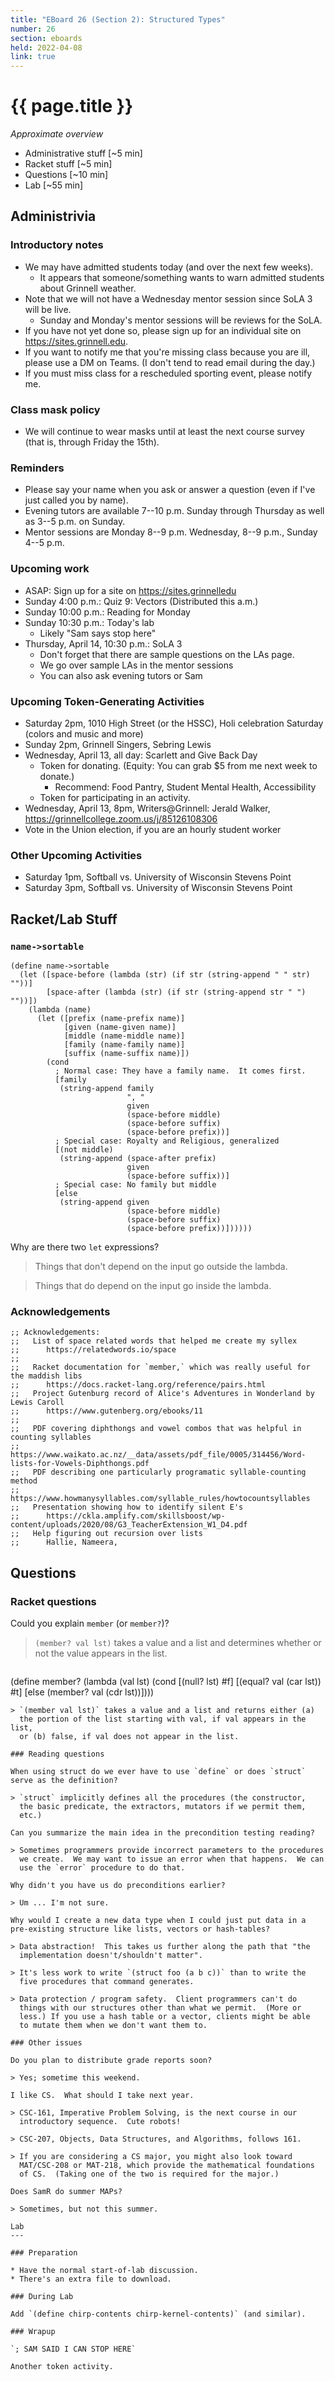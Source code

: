 ```yaml
---
title: "EBoard 26 (Section 2): Structured Types"
number: 26
section: eboards
held: 2022-04-08
link: true
---
```

# {{ page.title }}

_Approximate overview_

* Administrative stuff [~5 min]
* Racket stuff [~5 min]
* Questions [~10 min]
* Lab [~55 min]

Administrivia
-------------

### Introductory notes

* We may have admitted students today (and over the next few weeks).
    * It appears that someone/something wants to warn admitted students
      about Grinnell weather.
* Note that we will not have a Wednesday mentor session since SoLA 3
  will be live.
    * Sunday and Monday's mentor sessions will be reviews for the SoLA.
* If you have not yet done so, please sign up for an individual site
  on <https://sites.grinnell.edu>.
* If you want to notify me that you're missing class because you are ill,
  please use a DM on Teams.  (I don't tend to read email during the day.)
* If you must miss class for a rescheduled sporting event, please notify me.

### Class mask policy

* We will continue to wear masks until at least the next course survey
  (that is, through Friday the 15th).

### Reminders

* Please say your name when you ask or answer a question (even if I've
  just called you by name).
* Evening tutors are available 7--10 p.m. Sunday through Thursday as
  well as 3--5 p.m. on Sunday.
* Mentor sessions are Monday 8--9 p.m.  Wednesday, 8--9 p.m., Sunday 4--5 p.m.

### Upcoming work

* ASAP: Sign up for a site on <https://sites.grinnelledu>
* Sunday 4:00 p.m.: Quiz 9: Vectors (Distributed this a.m.)
* Sunday 10:00 p.m.: Reading for Monday 
* Sunday 10:30 p.m.: Today's lab
    * Likely "Sam says stop here"
* Thursday, April 14, 10:30 p.m.: SoLA 3
    * Don't forget that there are sample questions on the LAs page.
    * We go over sample LAs in the mentor sessions
    * You can also ask evening tutors or Sam

### Upcoming Token-Generating Activities

* Saturday 2pm, 1010 High Street (or the HSSC), Holi celebration Saturday 
  (colors and music and more)
* Sunday 2pm, Grinnell Singers, Sebring Lewis
* Wednesday, April 13, all day: Scarlett and Give Back Day
    * Token for donating.
      (Equity: You can grab $5 from me next week to donate.)
        * Recommend: Food Pantry, Student Mental Health, Accessibility
    * Token for participating in an activity.
* Wednesday, April 13, 8pm, Writers@Grinnell: Jerald Walker, 
  <https://grinnellcollege.zoom.us/j/85126108306>
* Vote in the Union election, if you are an hourly student worker

### Other Upcoming Activities

* Saturday 1pm, Softball vs. University of Wisconsin Stevens Point
* Saturday 3pm, Softball vs. University of Wisconsin Stevens Point

Racket/Lab Stuff
----------------

### `name->sortable`

```
(define name->sortable
  (let ([space-before (lambda (str) (if str (string-append " " str) ""))]
        [space-after (lambda (str) (if str (string-append str " ") ""))])
    (lambda (name)
      (let ([prefix (name-prefix name)]
            [given (name-given name)]
            [middle (name-middle name)]
            [family (name-family name)]
            [suffix (name-suffix name)])
        (cond 
          ; Normal case: They have a family name.  It comes first.
          [family
           (string-append family
                          ", "
                          given
                          (space-before middle)
                          (space-before suffix)
                          (space-before prefix))]
          ; Special case: Royalty and Religious, generalized
          [(not middle)
           (string-append (space-after prefix)
                          given
                          (space-before suffix))]
          ; Special case: No family but middle
          [else
           (string-append given
                          (space-before middle)
                          (space-before suffix)
                          (space-before prefix))])))))
```

Why are there two `let` expressions?

> Things that don't depend on the input go outside the lambda.

> Things that do depend on the input go inside the lambda.

### Acknowledgements

```
;; Acknowledgements:
;;   List of space related words that helped me create my syllex
;;      https://relatedwords.io/space
;;
;;   Racket documentation for `member,` which was really useful for the maddish libs
;;      https://docs.racket-lang.org/reference/pairs.html
;;   Project Gutenburg record of Alice's Adventures in Wonderland by Lewis Caroll
;;      https://www.gutenberg.org/ebooks/11
;;
;;   PDF covering diphthongs and vowel combos that was helpful in counting syllables
;;      https://www.waikato.ac.nz/__data/assets/pdf_file/0005/314456/Word-lists-for-Vowels-Diphthongs.pdf
;;   PDF describing one particularly programatic syllable-counting method
;;      https://www.howmanysyllables.com/syllable_rules/howtocountsyllables
;;   Presentation showing how to identify silent E's
;;      https://ckla.amplify.com/skillsboost/wp-content/uploads/2020/08/G3_TeacherExtension_W1_D4.pdf
;;   Help figuring out recursion over lists
;;      Hallie, Nameera,
```

Questions
---------

### Racket questions

Could you explain `member` (or `member?`)?

> `(member? val lst)` takes a value and a list and determines whether or
  not the value appears in the list.

> ```
(define member? 
  (lambda (val lst)
    (cond
      [(null? lst)
       #f]
      [(equal? val (car lst))
       #t]
      [else
       (member? val (cdr lst))])))
```
> `(member val lst)` takes a value and a list and returns either (a)
  the portion of the list starting with val, if val appears in the list,
  or (b) false, if val does not appear in the list.
    
### Reading questions

When using struct do we ever have to use `define` or does `struct` 
serve as the definition?

> `struct` implicitly defines all the procedures (the constructor,
  the basic predicate, the extractors, mutators if we permit them,
  etc.)

Can you summarize the main idea in the precondition testing reading?

> Sometimes programmers provide incorrect parameters to the procedures
  we create.  We may want to issue an error when that happens.  We can
  use the `error` procedure to do that.

Why didn't you have us do preconditions earlier?

> Um ... I'm not sure.

Why would I create a new data type when I could just put data in a
pre-existing structure like lists, vectors or hash-tables?

> Data abstraction!  This takes us further along the path that "the 
  implementation doesn't/shouldn't matter".

> It's less work to write `(struct foo (a b c))` than to write the 
  five procedures that command generates.

> Data protection / program safety.  Client programmers can't do
  things with our structures other than what we permit.  (More or
  less.) If you use a hash table or a vector, clients might be able
  to mutate them when we don't want them to.

### Other issues

Do you plan to distribute grade reports soon?

> Yes; sometime this weekend.

I like CS.  What should I take next year.

> CSC-161, Imperative Problem Solving, is the next course in our 
  introductory sequence.  Cute robots!

> CSC-207, Objects, Data Structures, and Algorithms, follows 161.

> If you are considering a CS major, you might also look toward 
  MAT/CSC-208 or MAT-218, which provide the mathematical foundations 
  of CS.  (Taking one of the two is required for the major.)

Does SamR do summer MAPs?

> Sometimes, but not this summer.

Lab
---

### Preparation

* Have the normal start-of-lab discussion.
* There's an extra file to download.

### During Lab

Add `(define chirp-contents chirp-kernel-contents)` (and similar).

### Wrapup

`; SAM SAID I CAN STOP HERE`

Another token activity.
